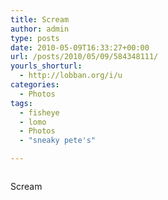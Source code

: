 ```yaml
---
title: Scream
author: admin
type: posts
date: 2010-05-09T16:33:27+00:00
url: /posts/2010/05/09/584348111/
yourls_shorturl:
  - http://lobban.org/i/u
categories:
  - Photos
tags:
  - fisheye
  - lomo
  - Photos
  - "sneaky pete's"

---
```

<div class="figure">
  <img src="https://andy.lobban.org/photo/1280/584348111/1/tumblr_l25vbrsOZr1qzrl7b" alt="" />
</div>

Scream